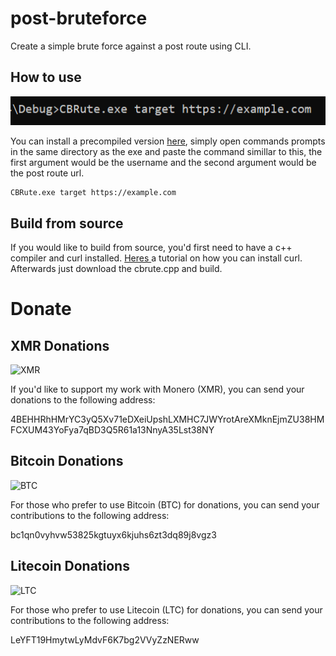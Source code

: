 # post-bruteforce

Create a simple brute force against a post route using CLI.


## How to use

<img src="https://github.com/cobs0n/post-bruteforce/blob/main/sdawdawd.png"></img>

You can install a precompiled version <a href="https://github.com/cobs0n/post-bruteforce/releases/tag/cbrute">here</a>, simply open commands prompts in the same directory as the exe and paste the command simillar to this, the first argument would be the username and the second argument would be the post route url. 

```
CBRute.exe target https://example.com
```


## Build from source

If you would like to build from source, you'd first need to have a c++ compiler and curl installed. <a href="https://stackoverflow.com/questions/53861300/how-do-you-properly-install-libcurl-for-use-in-visual-studio-2017">Heres </a> a tutorial on how you can install curl. Afterwards just download the cbrute.cpp and build.


# Donate

## XMR Donations
<img src="https://cryptologos.cc/logos/monero-xmr-logo.png?v=032" alt="XMR" width="200"/>

If you'd like to support my work with Monero (XMR), you can send your donations to the following address:

4BEHHRhHMrYC3yQ5Xv71eDXeiUpshLXMHC7JWYrotAreXMknEjmZU38HMFCXUM43YoFya7qBD3Q5R61a13NnyA35Lst38NY

## Bitcoin Donations
<img src="https://cryptologos.cc/logos/bitcoin-btc-logo.png?v=032" alt="BTC" width="200"/>

For those who prefer to use Bitcoin (BTC) for donations, you can send your contributions to the following address:

bc1qn0vyhvw53825kgtuyx6kjuhs6zt3dq89j8vgz3

## Litecoin Donations
<img src="https://cryptologos.cc/logos/litecoin-ltc-logo.png?v=032" alt="LTC" width="200"/>

For those who prefer to use Litecoin (LTC) for donations, you can send your contributions to the following address:

LeYFT19HmytwLyMdvF6K7bg2VVyZzNERww


